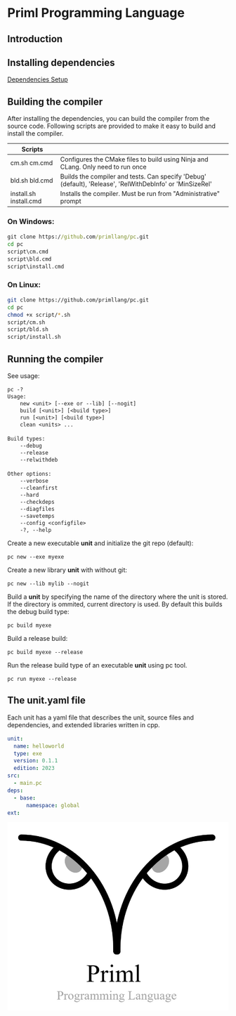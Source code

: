 # Priml Programming Language
## Introduction


## Installing dependencies

[Dependencies Setup](doc/setup.md)

## Building the compiler
After installing the dependencies, you can build the compiler from the source code. Following scripts are provided to make it easy to build and install the compiler.

| Scripts | |
| - | - |
| cm.sh cm.cmd | Configures the CMake files to build using Ninja and CLang. Only need to run once |
| bld.sh bld.cmd | Builds the compiler and tests. Can specify 'Debug' (default), 'Release', 'RelWithDebInfo' or 'MinSizeRel'  |
| install.sh install.cmd | Installs the compiler.  Must be run from "Administrative" prompt |

### On Windows:
```cmd
git clone https://github.com/primllang/pc.git
cd pc
script\cm.cmd
script\bld.cmd
script\install.cmd
```
### On Linux:
```bash
git clone https://github.com/primllang/pc.git
cd pc
chmod +x script/*.sh
script/cm.sh
script/bld.sh
script/install.sh
```
## Running the compiler
See usage:
```
pc -?
Usage:
    new <unit> [--exe or --lib] [--nogit]
    build [<unit>] [<build type>]
    run [<unit>] [<build type>]
    clean <units> ...

Build types:
    --debug
    --release
    --relwithdeb

Other options:
    --verbose
    --cleanfirst
    --hard
    --checkdeps
    --diagfiles
    --savetemps
    --config <configfile>
    -?, --help
```
Create a new executable **unit** and initialize the git repo (default):
```
pc new --exe myexe
```
Create a new library **unit** with without git:
```
pc new --lib mylib --nogit
```
Build a **unit** by specifying the name of the directory where the unit is stored. If the directory is ommited, current directory is used.  By default this builds the debug build type:
```
pc build myexe
```
Build a release build:
```
pc build myexe --release
```
Run the release build type of an executable **unit** using pc tool.
```
pc run myexe --release
```
## The **unit.yaml** file
Each unit has a yaml file that describes the unit, source files and  dependencies, and extended libraries written in cpp.
```yaml
unit:
  name: helloworld
  type: exe
  version: 0.1.1
  edition: 2023
src:
  - main.pc
deps:
  - base:
      namespace: global
ext:
```

![](doc/primllogo.jpg)
